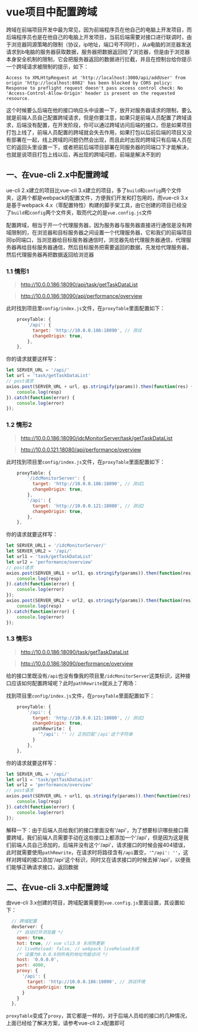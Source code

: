 # vue项目中配置跨域

跨域在前端项目开发中最为常见，因为前端程序员在他自己的电脑上开发项目，而后端程序员也是在他自己的电脑上开发项目，当前后端需要对接口进行联调时，由于浏览器同源策略的限制（协议，ip地址，端口号不同时），从a电脑的浏览器发送请求到b电脑的服务器获取数据，服务器把数据返回给了浏览器，但是由于浏览器本身安全机制的限制，它会把服务器返回的数据进行拦截，并且在控制台给你提示一个跨域请求被限制的提示，如下：
```
Access to XMLHttpRequest at 'http://localhost:3000/api/addUser' from origin 'http://localhost:8082' has been blocked by CORS policy: Response to preflight request doesn't pass access control check: No 'Access-Control-Allow-Origin' header is present on the requested resource.
```

这个时候要么后端在他的接口响应头中设置一下，放开对服务器请求的限制，要么就是前端人员自己配置跨域请求，但是你要注意，如果只是前端人员配置了跨域请求，后端没有配置，在开发阶段，你可以通过跨域访问后端的接口，但是如果项目打包上线了，前端人员配置的跨域就会失去作用，如果打包以后前后端的项目又没有部署在一起，线上跨域的问题仍然会出现，而且此时出现的跨域只有后端人员在它的返回头里设置一下，或者把前后端项目部署在同服务器的同端口下才能解决，也就是说项目打包上线以后，再出现的跨域问题，前端是解决不到的

## 一、在vue-cli 2.x中配置跨域


ue-cli 2.x建立的项目比vue-cli 3.x建立的项目，多了`build`和`config`两个文件夹，这两个都是webpack的配置文件，方便我们开发和打包用的，而vue-cli 3.x是基于webpack 4.x（零配置特性）构建的脚手架工具，由它创建的项目已经没了`build`和`config`两个文件夹，取而代之的是`vue.config.js`文件

配置跨域，相当于开一个代理服务器，因为服务器与服务器直接进行通信是没有跨域限制的，在浏览器和目标服务器之间设置一个代理服务器，它和我们的前端项目同ip同端口，当浏览器给目标服务器通信时，浏览器先给代理服务器通信，代理服务器再给目标服务器通信，然后目标服务把需要返回的数据，先发给代理服务器，然后代理服务器再把数据返回给浏览器

### 1.1 情形1

> http://10.0.0.186:18090/api/task/getTaskDataList

> http://10.0.0.186:18090/api/performance/overview

此时找到项目里`config/index.js`文件，在`proxyTable`里面配置如下：
```js
    proxyTable: {
        '/api': {
          target: 'http://10.0.0.186:18090', // 测试
          changeOrigin: true,
        },
    },
```
你的请求就要这样写：
```js
let SERVER_URL = '/api/'
let url = 'task/getTaskDataList'
// post请求
axios.post(SERVER_URL + url, qs.stringify(params)).then(function(res) {
    console.log(resp)
}).catch(function(error) {
    console.log(error)
});
```

### 1.2 情形2

> http://10.0.0.186:18090/idcMonitorServer/task/getTaskDataList

> http://10.0.0.121:18080/api/performance/overview

此时找到项目里`config/index.js`文件，在`proxyTable`里面配置如下：
```js
    proxyTable: {
        '/idcMonitorServer': {
          target: 'http://10.0.0.186:18090', // 测试1
          changeOrigin: true,
        },
        '/api': {
          target: 'http://10.0.0.121:18080', // 测试2
          changeOrigin: true,
        },
    },
```
你的请求就要这样写：
```js
let SERVER_URL1 = '/idcMonitorServer/'
let SERVER_URL2 = '/api/'
let url1 = 'task/getTaskDataList'
let url2 = 'performance/overview'
// post请求
axios.post(SERVER_URL1 + url1, qs.stringify(params)).then(function(res) {
    console.log(resp)
}).catch(function(error) {
    console.log(error)
});
axios.post(SERVER_URL2 + url2, qs.stringify(params)).then(function(res) {
    console.log(resp)
}).catch(function(error) {
    console.log(error)
});
```

### 1.3 情形3

> http://10.0.0.186:18090/task/getTaskDataList

> http://10.0.0.186:18090/performance/overview

给的接口里既没有`/api`也没有像我的项目里`/idcMonitorServer`这类标识，这种接口应该如何配置跨域呢？此时`pathRewrite`就派上了用场：

找到项目里`config/index.js`文件，在`proxyTable`里面配置如下：
```js
    proxyTable: {
        '/api': {
          target: 'http://10.0.0.121:18080', // 测试2
          changeOrigin: true,
          pathRewrite： {
            '^/api': '' // 正则匹配'/api'这个字符串
          }
        },
    },
```
你的请求就要这样写：
```js
let SERVER_URL = '/api/'
let url1 = 'task/getTaskDataList'
let url2 = 'performance/overview'
// post请求
axios.post(SERVER_URL + url1, qs.stringify(params)).then(function(res) {
    console.log(resp)
}).catch(function(error) {
    console.log(error)
});
```
解释一下：由于后端人员给我们的接口里面没有'/api'，为了想要标识哪些接口需要跨域，我们前端人员需要手动在这些接口上都添加一个'/api'，但是因为这是我们前端人员自己添加的，后端并没有这个'/api'，请求接口的时候会报404错误，此时就需要使用`pathRewrite`，在请求时将路径含有`/api`置空，`'^/api': ''`，这样对跨域的接口添加'/api'这个标识，同时又在请求接口的时候去掉'/api'，以便我们能够正确请求接口，返回数据

## 二、在vue-cli 3.x中配置跨域

由vue-cli 3.x创建的项目，跨域配置需要到`vue.config.js`里面设置，其设置如下：
```js
  // 跨域配置
  devServer: {
    /* 自动打开浏览器 */
    open: true,
    hot: true, // vue cli3.0 关闭热更新
    // liveReload: false, // webpack liveReload关闭
    /* 设置为0.0.0.0则所有的地址均能访问 */
    host: '0.0.0.0',
    port: 4000,
    proxy: {
      '/api': {
        target: 'http://10.0.0.186:18090', // 测试环境
        changeOrigin: true
      }
    }
  },
```
`proxyTable`变成了`proxy`，其它都是一样的，对于后端人员给的接口的几种情况，上面已经给了解决方案，请参考vue-cli 2.x配置即可
